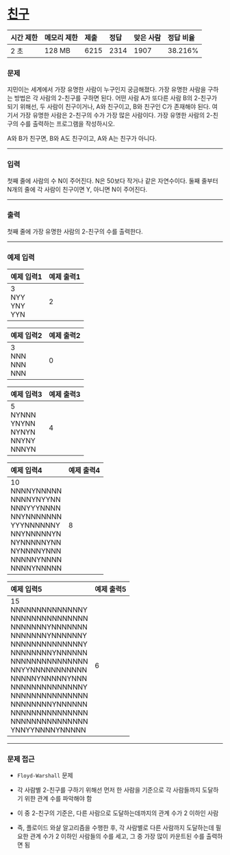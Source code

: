 # [친구](https://www.acmicpc.net/problem/1058)

<div align = center>

| 시간 제한 | 메모리 제한 | 제출 | 정답 | 맞은 사람 | 정답 비율 |
| :-------- | :---------- | :--- | :--- | :-------- | :-------- |
| 2 초      | 128 MB      | 6215 | 2314 | 1907      | 38.216%   |

</div>

### 문제

지민이는 세계에서 가장 유명한 사람이 누구인지 궁금해졌다. 가장 유명한 사람을 구하는 방법은 각 사람의 2-친구를 구하면 된다. 어떤 사람 A가 또다른 사람 B의 2-친구가 되기 위해선, 두 사람이 친구이거나, A와 친구이고, B와 친구인 C가 존재해야 된다. 여기서 가장 유명한 사람은 2-친구의 수가 가장 많은 사람이다. 가장 유명한 사람의 2-친구의 수를 출력하는 프로그램을 작성하시오.

A와 B가 친구면, B와 A도 친구이고, A와 A는 친구가 아니다.

---

### 입력

첫째 줄에 사람의 수 N이 주어진다. N은 50보다 작거나 같은 자연수이다. 둘째 줄부터 N개의 줄에 각 사람이 친구이면 Y, 아니면 N이 주어진다.

---

### 출력

첫째 줄에 가장 유명한 사람의 2-친구의 수를 출력한다.

---

### 예제 입력

| 예제 입력1                | 예제 출력1 |
| :------------------------ | :--------- |
| 3<br/>NYY<br/>YNY<br/>YYN | 2          |

| 예제 입력2                | 예제 출력2 |
| :------------------------ | :--------- |
| 3<br/>NNN<br/>NNN<br/>NNN | 0          |

| 예제 입력3                                          | 예제 출력3 |
| :-------------------------------------------------- | :--------- |
| 5<br/>NYNNN<br/>YNYNN<br/>NYNYN<br/>NNYNY<br/>NNNYN | 4          |

| 예제 입력4                                                                                                                                               | 예제 출력4 |
| :------------------------------------------------------------------------------------------------------------------------------------------------------- | :--------- |
| 10<br/>NNNNYNNNNN<br/>NNNNYNYYNN<br/>NNNYYYNNNN<br/>NNYNNNNNNN<br/>YYYNNNNNNY<br/>NNYNNNNNYN<br/>NYNNNNNYNN<br/>NYNNNNYNNN<br/>NNNNNYNNNN<br/>NNNNYNNNNN | 8          |

| 예제 입력5                                                                                                                                                                                                                                                                                                     | 예제 출력5 |
| :------------------------------------------------------------------------------------------------------------------------------------------------------------------------------------------------------------------------------------------------------------------------------------------------------------- | :--------- |
| 15<br/>NNNNNNNNNNNNNNY<br/>NNNNNNNNNNNNNNN<br/>NNNNNNNYNNNNNNN<br/>NNNNNNNYNNNNNNY<br/>NNNNNNNNNNNNNNY<br/>NNNNNNNNYNNNNNN<br/>NNNNNNNNNNNNNNN<br/>NNYYNNNNNNNNNNN<br/>NNNNNYNNNNNYNNN<br/>NNNNNNNNNNNNNNY<br/>NNNNNNNNNNNNNNN<br/>NNNNNNNNYNNNNNN<br/>NNNNNNNNNNNNNNN<br/>NNNNNNNNNNNNNNN<br/>YNNYYNNNNYNNNNN | 6          |

---

### 문제 접근

  - `Floyd-Warshall` 문제

  - 각 사람별 2-친구를 구하기 위해선 먼저 한 사람을 기준으로 각 사람들까지 도달하기 위한 관계 수를 파악해야 함

  - 이 중 2-친구의 기준은, 다른 사람으로 도달하는데까지의 관계 수가 2 이하인 사람

  - 즉, 플로이드 와샬 알고리즘을 수행한 후, 각 사람별로 다른 사람까지 도달하는데 필요한 관계 수가 2 이하인 사람들의 수를 세고, 그 중 가장 많이 카운트된 수를 출력하면 됨